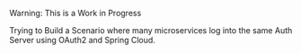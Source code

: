Warning: This is a Work in Progress

Trying to Build a Scenario where many microservices log into the same Auth Server using OAuth2 and Spring Cloud.